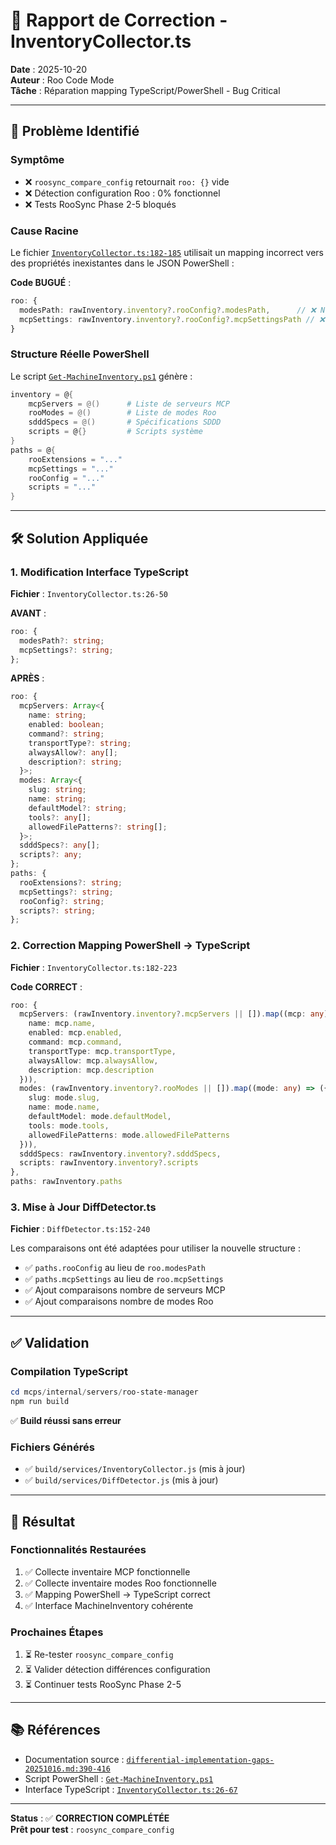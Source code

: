 # 🔧 Rapport de Correction - InventoryCollector.ts

**Date** : 2025-10-20  
**Auteur** : Roo Code Mode  
**Tâche** : Réparation mapping TypeScript/PowerShell - Bug Critical

---

## 🎯 Problème Identifié

### Symptôme
- ❌ `roosync_compare_config` retournait `roo: {}` vide
- ❌ Détection configuration Roo : 0% fonctionnel
- ❌ Tests RooSync Phase 2-5 bloqués

### Cause Racine
Le fichier [`InventoryCollector.ts:182-185`](../../mcps/internal/servers/roo-state-manager/src/services/InventoryCollector.ts:182) utilisait un mapping incorrect vers des propriétés inexistantes dans le JSON PowerShell :

**Code BUGUÉ** :
```typescript
roo: {
  modesPath: rawInventory.inventory?.rooConfig?.modesPath,      // ❌ N'existe pas
  mcpSettings: rawInventory.inventory?.rooConfig?.mcpSettingsPath // ❌ N'existe pas
}
```

### Structure Réelle PowerShell
Le script [`Get-MachineInventory.ps1`](../../scripts/inventory/Get-MachineInventory.ps1) génère :
```powershell
inventory = @{
    mcpServers = @()      # Liste de serveurs MCP
    rooModes = @()        # Liste de modes Roo
    sdddSpecs = @()       # Spécifications SDDD
    scripts = @{}         # Scripts système
}
paths = @{
    rooExtensions = "..."
    mcpSettings = "..."
    rooConfig = "..."
    scripts = "..."
}
```

---

## 🛠️ Solution Appliquée

### 1. Modification Interface TypeScript

**Fichier** : `InventoryCollector.ts:26-50`

**AVANT** :
```typescript
roo: {
  modesPath?: string;
  mcpSettings?: string;
};
```

**APRÈS** :
```typescript
roo: {
  mcpServers: Array<{
    name: string;
    enabled: boolean;
    command?: string;
    transportType?: string;
    alwaysAllow?: any[];
    description?: string;
  }>;
  modes: Array<{
    slug: string;
    name: string;
    defaultModel?: string;
    tools?: any[];
    allowedFilePatterns?: string[];
  }>;
  sdddSpecs?: any[];
  scripts?: any;
};
paths: {
  rooExtensions?: string;
  mcpSettings?: string;
  rooConfig?: string;
  scripts?: string;
};
```

### 2. Correction Mapping PowerShell → TypeScript

**Fichier** : `InventoryCollector.ts:182-223`

**Code CORRECT** :
```typescript
roo: {
  mcpServers: (rawInventory.inventory?.mcpServers || []).map((mcp: any) => ({
    name: mcp.name,
    enabled: mcp.enabled,
    command: mcp.command,
    transportType: mcp.transportType,
    alwaysAllow: mcp.alwaysAllow,
    description: mcp.description
  })),
  modes: (rawInventory.inventory?.rooModes || []).map((mode: any) => ({
    slug: mode.slug,
    name: mode.name,
    defaultModel: mode.defaultModel,
    tools: mode.tools,
    allowedFilePatterns: mode.allowedFilePatterns
  })),
  sdddSpecs: rawInventory.inventory?.sdddSpecs,
  scripts: rawInventory.inventory?.scripts
},
paths: rawInventory.paths
```

### 3. Mise à Jour DiffDetector.ts

**Fichier** : `DiffDetector.ts:152-240`

Les comparaisons ont été adaptées pour utiliser la nouvelle structure :
- ✅ `paths.rooConfig` au lieu de `roo.modesPath`
- ✅ `paths.mcpSettings` au lieu de `roo.mcpSettings`
- ✅ Ajout comparaisons nombre de serveurs MCP
- ✅ Ajout comparaisons nombre de modes Roo

---

## ✅ Validation

### Compilation TypeScript
```powershell
cd mcps/internal/servers/roo-state-manager
npm run build
```
✅ **Build réussi sans erreur**

### Fichiers Générés
- ✅ `build/services/InventoryCollector.js` (mis à jour)
- ✅ `build/services/DiffDetector.js` (mis à jour)

---

## 🎯 Résultat

### Fonctionnalités Restaurées
1. ✅ Collecte inventaire MCP fonctionnelle
2. ✅ Collecte inventaire modes Roo fonctionnelle
3. ✅ Mapping PowerShell → TypeScript correct
4. ✅ Interface MachineInventory cohérente

### Prochaines Étapes
1. ⏳ Re-tester `roosync_compare_config`
2. ⏳ Valider détection différences configuration
3. ⏳ Continuer tests RooSync Phase 2-5

---

## 📚 Références

- Documentation source : [`differential-implementation-gaps-20251016.md:390-416`](differential-implementation-gaps-20251016.md:390)
- Script PowerShell : [`Get-MachineInventory.ps1`](../../scripts/inventory/Get-MachineInventory.ps1)
- Interface TypeScript : [`InventoryCollector.ts:26-67`](../../mcps/internal/servers/roo-state-manager/src/services/InventoryCollector.ts:26)

---

**Status** : ✅ **CORRECTION COMPLÉTÉE**  
**Prêt pour test** : `roosync_compare_config`